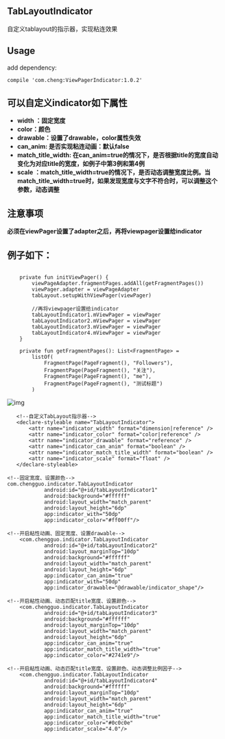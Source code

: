 ## TabLayoutIndicator
自定义tablayout的指示器，实现粘连效果

## Usage
 add dependency:
```
compile 'com.cheng:ViewPagerIndicator:1.0.2'
```

## 可以自定义indicator如下属性
 
- **width ：固定宽度**
- **color：颜色**
- **drawable：设置了drawable，color属性失效**
- **can_anim: 是否实现粘连动画：默认false**
- **match_title_width: 在can_anim=true的情况下，是否根据title的宽度自动变化为对应title的宽度，如例子中第3例和第4例**
- **scale ：match_title_width=true的情况下，是否动态调整宽度比例。当match_title_width=true时，如果发现宽度与文字不符合时，可以调整这个参数，动态调整**

## 注意事项
**必须在viewPager设置了adapter之后，再将viewpager设置给indicator**

## 例子如下：
```

    private fun initViewPager() {
        viewPageAdapter.fragmentPages.addAll(getFragmentPages())
        viewPager.adapter = viewPageAdapter
        tabLayout.setupWithViewPager(viewPager)
       
        //再将viewpager设置给indicator
        tabLayoutIndicator1.mViewPager = viewPager
        tabLayoutIndicator2.mViewPager = viewPager
        tabLayoutIndicator3.mViewPager = viewPager
        tabLayoutIndicator4.mViewPager = viewPager
    }

    private fun getFragmentPages(): List<FragmentPage> =
        listOf(
            FragmentPage(PageFragment(), "Followers"),
            FragmentPage(PageFragment(), "关注"),
            FragmentPage(PageFragment(), "me"),
            FragmentPage(PageFragment(), "测试标题")
        )
```
 ![img](https://github.com/chenguo4930/TabLayoutIndicator/blob/master/indicator.gif)
 
 ```
    <!--自定义TabLayout指示器-->
    <declare-styleable name="TabLayoutIndicator">
        <attr name="indicator_width" format="dimension|reference" />
        <attr name="indicator_color" format="color|reference" />
        <attr name="indicator_drawable" format="reference" />
        <attr name="indicator_can_anim" format="boolean" />
        <attr name="indicator_match_title_width" format="boolean" />
        <attr name="indicator_scale" format="float" />
    </declare-styleable>
```

```
<!--固定宽度、设置颜色-->
com.chengguo.indicator.TabLayoutIndicator
            android:id="@+id/tabLayoutIndicator1"
            android:background="#ffffff"
            android:layout_width="match_parent"
            android:layout_height="6dp"
            app:indicator_with="50dp"
            app:indicator_color="#ff00ff"/>

<!--开启粘性动画、固定宽度、设置drawable-->
    <com.chengguo.indicator.TabLayoutIndicator
            android:id="@+id/tabLayoutIndicator2"
            android:layout_marginTop="10dp"
            android:background="#ffffff"
            android:layout_width="match_parent"
            android:layout_height="6dp"
            app:indicator_can_anim="true"
            app:indicator_with="50dp"
            app:indicator_drawable="@drawable/indicator_shape"/>

<!--开启粘性动画、动态匹配title宽度、设置颜色-->
    <com.chengguo.indicator.TabLayoutIndicator
            android:id="@+id/tabLayoutIndicator3"
            android:background="#ffffff"
            android:layout_marginTop="10dp"
            android:layout_width="match_parent"
            android:layout_height="6dp"
            app:indicator_can_anim="true"
            app:indicator_match_title_width="true"
            app:indicator_color="#2741e9"/>

<!--开启粘性动画、动态匹配title宽度、设置颜色、动态调整比例因子-->
    <com.chengguo.indicator.TabLayoutIndicator
            android:id="@+id/tabLayoutIndicator4"
            android:background="#ffffff"
            android:layout_marginTop="10dp"
            android:layout_width="match_parent"
            android:layout_height="6dp"
            app:indicator_can_anim="true"
            app:indicator_match_title_width="true"
            app:indicator_color="#0c0c0e"
            app:indicator_scale="4.0"/>
```

